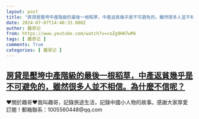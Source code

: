```yaml
---
layout: post
title: "房貸是壓垮中產階級的最後一根稻草，中產返貧幾乎是不可避免的，雖然很多人並不相信。為什麼不信呢？"
date: 2024-07-07T14:40:33.000Z
author: 趣哥记
from: https://www.youtube.com/watch?v=coZg9HH7wMk
tags: [ 趣哥记 ]
comments: True
categories: [ 趣哥记 ]
---
```

<!--1720363233000-->
[房貸是壓垮中產階級的最後一根稻草，中產返貧幾乎是不可避免的，雖然很多人並不相信。為什麼不信呢？](https://www.youtube.com/watch?v=coZg9HH7wMk)
------

<div>
♥關於趣哥♥我叫趣哥，記錄旅途生活，記錄中國小人物的故事。感謝大家厚愛訂閱！郵箱聯系：1005560448@qq.com
</div>
